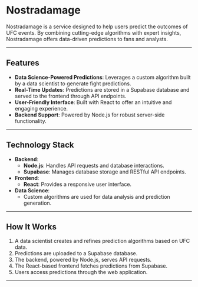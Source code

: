 # Nostradamage

Nostradamage is a service designed to help users predict the outcomes of UFC events. By combining cutting-edge algorithms with expert insights, Nostradamage offers data-driven predictions to fans and analysts.

---

## Features
- **Data Science-Powered Predictions**: Leverages a custom algorithm built by a data scientist to generate fight predictions.
- **Real-Time Updates**: Predictions are stored in a Supabase database and served to the frontend through API endpoints.
- **User-Friendly Interface**: Built with React to offer an intuitive and engaging experience.
- **Backend Support**: Powered by Node.js for robust server-side functionality.

---

## Technology Stack
- **Backend**:
  - **Node.js**: Handles API requests and database interactions.
  - **Supabase**: Manages database storage and RESTful API endpoints.
- **Frontend**:
  - **React**: Provides a responsive user interface.
- **Data Science**:
  - Custom algorithms are used for data analysis and prediction generation.

---

## How It Works
1. A data scientist creates and refines prediction algorithms based on UFC data.
2. Predictions are uploaded to a Supabase database.
3. The backend, powered by Node.js, serves API requests.
4. The React-based frontend fetches predictions from Supabase.
5. Users access predictions through the web application.

---